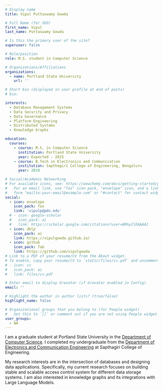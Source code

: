 ```yaml
---
# Display name
title: Vipul Puttaswamy Gowda

# Full Name (for SEO)
first_name: Vipul
last_name: Puttaswamy Gowda

# Is this the primary user of the site?
superuser: false

# Role/position
role: M.S. student in Computer Science

# Organizations/Affiliations
organizations:
  - name: Portland State University
    url: ''

# Short bio (displayed in user profile at end of posts)
# bio: 

interests:
  - Database Management Systems 
  - Data Security and Privacy
  - Data Governance
  - Platform Engineering
  - Distributed Systems
  - Knowledge Graphs

education:
  courses:
    - course: M.S. in Computer Science
      institution: Portland State University
      year: Expected - 2025
    - course: B.Tech in Electronics and Communication
      institution: Sapthagiri College of Engineering, Bengaluru
      year: 2018

# Social/Academic Networking
# For available icons, see: https://wowchemy.com/docs/getting-started/page-builder/#icons
#   For an email link, use "fas" icon pack, "envelope" icon, and a link in the
#   form "mailto:your-email@example.com" or "#contact" for contact widget.
social:
  - icon: envelope
    icon_pack: fas
    link: 'vipulp@pdx.edu'
  # - icon: google-scholar
  #   icon_pack: ai
  #   link: https://scholar.google.com/citations?user=NRhyIlEAAAAJ
  - icon: dblp
    icon_pack: ai
    link: https://vipulgowda.github.io/
  - icon: github
    icon_pack: fab
    link: https://github.com/vipulgowda
# Link to a PDF of your resume/CV from the About widget.
# To enable, copy your resume/CV to `static/files/cv.pdf` and uncomment the lines below.
# - icon: cv
#   icon_pack: ai
#   link: files/cv.pdf

# Enter email to display Gravatar (if Gravatar enabled in Config)
email: ''

# Highlight the author in author lists? (true/false)
highlight_name: false

# Organizational groups that you belong to (for People widget)
#   Set this to `[]` or comment out if you are not using People widget.
user_groups:
  - NA
---
```


I am a graduate student at Portland State University in the [Department of Computer Science](https://www.pdx.edu/computer-science/). I completed my undergraduate from the [Department of Electronics and Communication Engineering](https://sapthagiri.edu.in/ece) at Sapthagiri College of Engineering. 

My research interests are in the intersection of databases and designing data applications. Specifically, my current research focuses on building stable and scalable access control system for different data storage systems. I am also interested in knowledge graphs and its integrations with Large Language Models.
